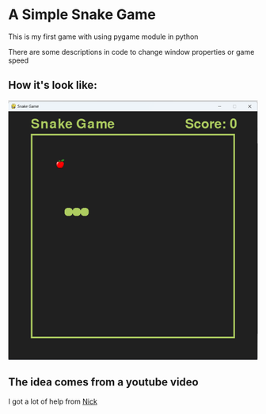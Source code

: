 # A Simple Snake Game 

This is my first game with using pygame module in python 

There are some descriptions in code to change window properties or game speed 

## How it's look like: 

![Game](game.png)


## The idea comes from a youtube video 

I got a lot of help from [Nick](https://www.youtube.com/@programmingwithnick)

